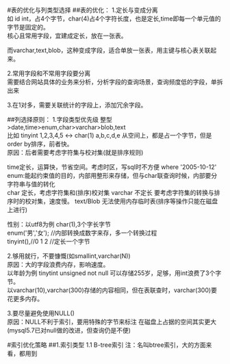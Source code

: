 #表的优化与列类型选择
##表的优化：
1.定长与变成分离  
如 id int，占4个字节，char(4)占4个字符长度，也是定长,time即每一个单元值的字节是固定的。  
核心且常用字段，宜建成定长，放在一张表。  

而varchar,text,blob，这种变成字段，适合单放一张表，用主键与核心表关联起来。 

2.常用字段和不常用字段要分离  
需要结合网站具体的业务来分析，分析字段的查询场景，查询频度低的字段，单拆出来  

3.在1对多，需要关联统计的字段上，添加冗余字段。

##列选择原则： 
1.字段类型优先级 整型>date,time>enum,char>varchar>blob,text  
比如 tinyint 1,2,3,4,5 <-> char(1) a,b,c,d,e 
从空间上，都是占一个字节，但是order by排序，前者快。  
原因：后者需要考虑字符集与校对集(就是排序规则)  

time定长，运算快，节省空间。考虑时区，写sql时不方便 where '2005-10-12'   
enum:能起约束值的目的，内部用整形来存储，但与char联查询时候，内部要分字符串与值的转化  
char 定长，考虑字符集和(排序)校对集
varchar 不定长 要考虑字符集的转换与排序时的校对集，速度慢。
text/Blob 无法使用内存临时表(排序等操作只能在磁盘上进行)  

性别：以utf8为例
char(1),3个字长字节  
enum('男','女'); //内部转换成数字来存，多一个转换过程  
tinyint(),//0 1 2  //定长一个字节

2.够用就行，不要慷慨(如smallint,varchar(N))  
原因：大的字段浪费内存，影响速度。  
以年龄为例 tinytint unsigned not null 可以存储255岁，足够，用int浪费了3个字节。  
以varchar(10),varchar(300)存储的内容相同，但在表联查时，varchar(300)要花更多内存。  

3.要尽量避免使用NULL()  
原因：NULL不利于索引，要用特殊的字节来标注 
在磁盘上占据的空间其实更大(mysql5.7已对null做的改进，但查询仍是不便)  

#索引优化策略
##1.索引类型
1.1 B-tree索引
注：名叫btree索引，大的方面来看，都用到
